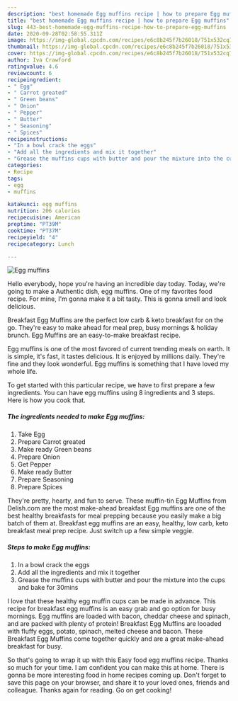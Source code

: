 ```yaml
---
description: "best homemade Egg muffins recipe | how to prepare Egg muffins"
title: "best homemade Egg muffins recipe | how to prepare Egg muffins"
slug: 443-best-homemade-egg-muffins-recipe-how-to-prepare-egg-muffins
date: 2020-09-28T02:58:55.311Z
image: https://img-global.cpcdn.com/recipes/e6c8b245f7b26018/751x532cq70/egg-muffins-recipe-main-photo.jpg
thumbnail: https://img-global.cpcdn.com/recipes/e6c8b245f7b26018/751x532cq70/egg-muffins-recipe-main-photo.jpg
cover: https://img-global.cpcdn.com/recipes/e6c8b245f7b26018/751x532cq70/egg-muffins-recipe-main-photo.jpg
author: Iva Crawford
ratingvalue: 4.6
reviewcount: 6
recipeingredient:
- " Egg"
- " Carrot greated"
- " Green beans"
- " Onion"
- " Pepper"
- " Butter"
- " Seasoning"
- " Spices"
recipeinstructions:
- "In a bowl crack the eggs"
- "Add all the ingredients and mix it together"
- "Grease the muffins cups with butter and pour the mixture into the cups and bake for 30mins"
categories:
- Recipe
tags:
- egg
- muffins

katakunci: egg muffins 
nutrition: 206 calories
recipecuisine: American
preptime: "PT39M"
cooktime: "PT37M"
recipeyield: "4"
recipecategory: Lunch

---
```



![Egg muffins](https://img-global.cpcdn.com/recipes/e6c8b245f7b26018/751x532cq70/egg-muffins-recipe-main-photo.jpg)

Hello everybody, hope you're having an incredible day today. Today, we're going to make a Authentic dish, egg muffins. One of my favorites food recipe. For mine, I'm gonna make it a bit tasty. This is gonna smell and look delicious.

Breakfast Egg Muffins are the perfect low carb &amp; keto breakfast for on the go. They&#39;re easy to make ahead for meal prep, busy mornings &amp; holiday brunch. Egg Muffins are an easy-to-make breakfast recipe.

Egg muffins is one of the most favored of current trending meals on earth. It is simple, it's fast, it tastes delicious. It is enjoyed by millions daily. They're fine and they look wonderful. Egg muffins is something that I have loved my whole life.


To get started with this particular recipe, we have to first prepare a few ingredients. You can have egg muffins using 8 ingredients and 3 steps. Here is how you cook that.

<!--inarticleads1-->

##### The ingredients needed to make Egg muffins:

1. Take  Egg
1. Prepare  Carrot greated
1. Make ready  Green beans
1. Prepare  Onion
1. Get  Pepper
1. Make ready  Butter
1. Prepare  Seasoning
1. Prepare  Spices


They&#39;re pretty, hearty, and fun to serve. These muffin-tin Egg Muffins from Delish.com are the most make-ahead breakfast Egg muffins are one of the best healthy breakfasts for meal prepping because you easily make a big batch of them at. Breakfast egg muffins are an easy, healthy, low carb, keto breakfast meal prep recipe. Just switch up a few simple veggie. 

<!--inarticleads2-->

##### Steps to make Egg muffins:

1. In a bowl crack the eggs
1. Add all the ingredients and mix it together
1. Grease the muffins cups with butter and pour the mixture into the cups and bake for 30mins


I love that these healthy egg muffin cups can be made in advance. This recipe for breakfast egg muffins is an easy grab and go option for busy mornings. Egg muffins are loaded with bacon, cheddar cheese and spinach, and are packed with plenty of protein! Breakfast Egg Muffins are looaded with fluffy eggs, potato, spinach, melted cheese and bacon. These Breakfast Egg Muffins come together quickly and are a great make-ahead breakfast for busy. 

So that's going to wrap it up with this Easy food egg muffins recipe. Thanks so much for your time. I am confident you can make this at home. There is gonna be more interesting food in home recipes coming up. Don't forget to save this page on your browser, and share it to your loved ones, friends and colleague. Thanks again for reading. Go on get cooking!
